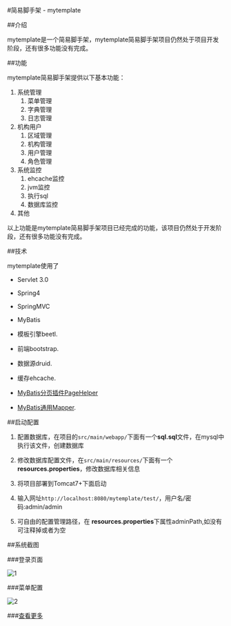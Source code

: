 #简易脚手架 - mytemplate

##介绍

mytemplate是一个简易脚手架，mytemplate简易脚手架项目仍然处于项目开发阶段，还有很多功能没有完成。


##功能

mytemplate简易脚手架提供以下基本功能：

1. 系统管理
   1. 菜单管理
   2. 字典管理
   3. 日志管理
2. 机构用户
   1. 区域管理
   2. 机构管理
   3. 用户管理
   4. 角色管理
4. 系统监控
   1. ehcache监控
   2. jvm监控
   3. 执行sql
   4. 数据库监控
5. 其他

以上功能是mytemplate简易脚手架项目已经完成的功能，该项目仍然处于开发阶段，还有很多功能没有完成。

##技术

mytemplate使用了

- Servlet 3.0

- Spring4

- SpringMVC

- MyBatis

- 模板引擎beetl.

- 前端bootstrap.

- 数据源druid.

- 缓存ehcache.

- [MyBatis分页插件PageHelper](http://git.oschina.net/free/Mybatis_PageHelper)

- [MyBatis通用Mapper](http://git.oschina.net/free/Mapper).

##启动配置

1. 配置数据库，在项目的`src/main/webapp/`下面有一个<b>sql.sql</b>文件，在mysql中执行该文件，创建数据库

2. 修改数据库配置文件，在`src/main/resources/`下面有一个<b>resources.properties</b>，修改数据库相关信息

3. 将项目部署到Tomcat7+下面启动

4. 输入网址`http://localhost:8080/mytemplate/test/`，用户名/密码:admin/admin

3. 可自由的配置管理路径，在 <b>resources.properties</b>下属性adminPath,如没有可注释掉或者为空

##系统截图

###登录页面

![1](http://git.oschina.net/uploads/images/2015/0312/200734_076a13aa_8363.png)

###菜单配置

![2](http://git.oschina.net/uploads/images/2015/0312/200734_15486c1c_8363.png)

###[查看更多](http://git.oschina.net/danyuyingxin/mytemplate/tree/master/wiki/screenshot.md)

